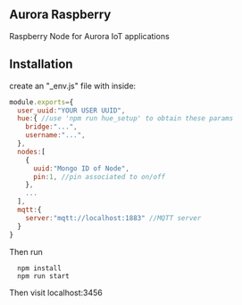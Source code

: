 
## Aurora Raspberry
Raspberry Node for Aurora IoT applications
## Installation

create an "_env.js" file with inside:

```javascript
module.exports={
  user_uuid:"YOUR USER UUID",
  hue:{ //use 'npm run hue_setup' to obtain these params
    bridge:"...",
    username:"...",
  },
  nodes:[
    {
      uuid:"Mongo ID of Node",
      pin:1, //pin associated to on/off
    },
    ...
  ],
  mqtt:{
    server:"mqtt://localhost:1883" //MQTT server
  }
}

```

Then run

```
  npm install
  npm run start
```

Then visit localhost:3456
